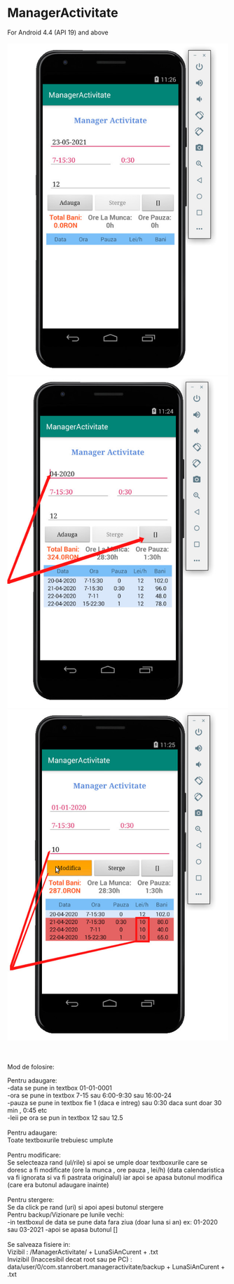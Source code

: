 # ManagerActivitate
For Android 4.4 (API 19) and above
<br>
<br>
![alt text](https://raw.githubusercontent.com/robertstandev/ManagerActivitate/main/README/Images/Default.jpg)
![alt text](https://raw.githubusercontent.com/robertstandev/ManagerActivitate/main/README/Images/PreviousMonths.jpg)
![alt text](https://raw.githubusercontent.com/robertstandev/ManagerActivitate/main/README/Images/MultiModify.jpg)

<br>
<br>
Mod de folosire:

Pentru adaugare:
<br>
-data se pune in textbox                         01-01-0001
<br>
-ora se pune in textbox                          7-15 sau 6:00-9:30 sau 16:00-24
<br>
-pauza se pune in textbox                        fie 1 (daca e intreg) sau 0:30 daca sunt doar 30 min , 0:45 etc
<br>
-leii pe ora se pun in textbox                   12 sau 12.5
<br>
<br>
Pentru adaugare:
<br>
Toate textboxurile trebuiesc umplute
<br>
<br>
Pentru modificare:
<br>
Se selecteaza rand (ul/rile) si apoi se umple doar textboxurile care se doresc a fi modificate (ore la munca , ore pauza , lei/h)
(data calendaristica va fi ignorata si va fi pastrata originalul) iar apoi se apasa butonul modifica (care era butonul adaugare inainte)
<br>
<br>
Pentru stergere:
<br>
Se da click pe rand (uri) si apoi apesi butonul stergere
<br>
Pentru backup/Vizionare pe lunile vechi:
<br>
-in textboxul de data se pune data fara ziua (doar luna si an) ex: 01-2020   sau    03-2021
-apoi se apasa butonul []
<br>
<br>
Se salveaza fisiere in:
<br>
Vizibil :  /ManagerActivitate/ + LunaSiAnCurent + .txt
<br>
Invizibil (Inaccesibil decat root sau pe PC) : data/user/0/com.stanrobert.manageractivitate/backup + LunaSiAnCurent + .txt
